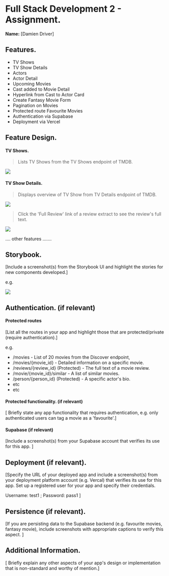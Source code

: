 
# Full Stack Development 2 - Assignment.

__Name:__ [Damien Driver]

## Features.

+ TV Shows
+ TV Show Details 
+ Actors
+ Actor Detail
+ Upcoming Movies
+ Cast added to Movie Detail
+ Hyperlink from Cast to Actor Card 
+ Create Fantasy Movie Form
+ Pagination on Movies 
+ Protected route Favourite Movies
+ Authentication via Supabase
+ Deployment via Vercel


## Feature Design.


#### TV Shows.

> Lists TV Shows from the TV Shows endpoint of TMDB.

![][tvShowList]

#### TV Show Details.

> Displays overview of TV Show from TV Details endpoint of TMDB.

![][tvShowDetails]

> Click the 'Full Review' link of a review extract to see the review's full text. 

![][image3]

.... other features .......

## Storybook.

[Include a screenshot(s) from the Storybook UI and highlight the stories for new components developed.]

e.g.

![][image5]

## Authentication. (if relevant)

#### Protected routes 

[List all the routes in your app and highlight those that are protected/private (require authentication).]

e.g.

+ /movies - List of 20  movies from the Discover endpoint,
+ /movies/{movie_id} - Detailed information on a specific movie.
+ /reviews/{review_id} (Protected) - The full text of a movie review.
+ /movie/{movie_id}/similar - A list of similar movies. 
+ /person/{person_id} (Protected) - A specific actor's bio.
+ etc
+ etc

#### Protected functionality. (if relevant)

[ Briefly state any app functionality that requires authentication, e.g. only authenticated users can tag a movie as a 'favourite'.]

#### Supabase (if relevant)

[Include a screenshot(s) from your Supabase account that verifies its use for this app. ]

## Deployment (if relevant).

[Specify the URL of your deployed app and include a screenshot(s) from your deployment platform account (e.g. Vercal) that verifies its use for this app. Set up a registered user for your app and specify their credentials.

Username: test1 ; Password: pass1
]

## Persistence (if relevant).

[If you are persisting data to the Supabase backend (e.g. favourite movies, fantasy movie), include screenshots with appropriate captions to verify this aspect. ]

## Additional Information.

[ Briefly explain any other aspects of your app's design or implementation that is non-standard and worthy of mention.]

[tvShowList]: ./images/tvShowList.png
[tvShowDetails]: ./images/tvShowDetails.png
[image3]: ./images/image3.png
[image4]: ./images/image4.png
[image5]: ./images/image5.png